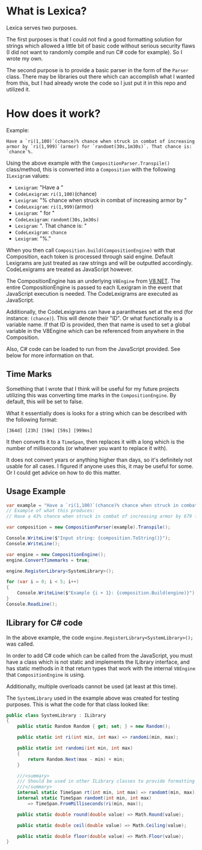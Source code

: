 # What is Lexica?

Lexica serves two purposes.

The first purposes is that I could not find a good formatting solution for strings which allowed a little bit of basic code without serious security flaws (I did not want to randomly compile and run C# code for example). So I wrote my own.

The second purpose is to provide a basic parser in the form of the `Parser` class. There may be libraries out there which can accomplish what I wanted from this, but I had already wrote the code so I just put it in this repo and utilized it.

# How does it work?

Example:
```
Have a `ri(1,100)`(chance)% chance when struck in combat of increasing armor by `ri(1,999)`(armor) for `randomt(30s,1m30s)`. That chance is: `chance`%.
```

Using the above example with the `CompositionParser.Transpile()` class/method, this is converted into a `Composition` with the following `ILexigram` values:
- `Lexigram`: "Have a "
- `CodeLexigram`: `ri(1,100)`(chance)
- `Lexigram`: "% chance when struck in combat of increasing armor by "
- `CodeLexigram`: `ri(1,999)`(armor)
- `Lexigram`: " for "
- `CodeLexigram`: `randomt(30s,1m30s)`
- `Lexigram`: ". That chance is: "
- `CodeLexigram`: `chance`
- `Lexigram`: "%."

When you then call `Composition.build(CompositionEngine)` with that Composition, each token is processed through said engine. Default Lexigrams are just treated as raw strings and will be outputted accordingly. CodeLexigrams are treated as JavaScript however.

The CompositionEngine has an underlying `V8Engine` from [V8.NET](https://www.nuget.org/packages/V8.Net/). The entire CompositionEngine is passed to each ILexigram in the event that JavaScript execution is needed. The CodeLexigrams are executed as JavaScript.

Additionally, the CodeLexigrams can have a parantheses set at the end (for instance: `(chance)`). This will denote their "ID". Or what functionally is a variable name. If that ID is provided, then that name is used to set a global variable in the V8Engine which can be referenced from anywhere in the Composition.

Also, C# code can be loaded to run from the JavaScript provided. See below for more information on that.

## Time Marks

Something that I wrote that I think will be useful for my future projects utilizing this was converting time marks in the `CompositionEngine`. By default, this will be set to false.

What it essentially does is looks for a string which can be described with the following format:
```
[364d] [23h] [59m] [59s] [999ms]
```
It then converts it to a `TimeSpan`, then replaces it with a long which is the number of milliseconds (or whatever you want to replace it with).

It does not convert years or anything higher than days, so it's definitely not usable for all cases. I figured if anyone uses this, it may be useful for some. Or I could get advice on how to do this matter.

## Usage Example
``` c#
var example = "Have a `ri(1,100)`(chance)% chance when struck in combat of increasing armor by `ri(1,999)`(armor) for `randomt(30s,1m30s)`. That chance is: `chance`%.";
// Example of what this produces:
// Have a 43% chance when struck in combat of increasing armor by 679 for 1 min, 4 sec. The chance is: 43%.

var composition = new CompositionParser(example).Transpile();

Console.WriteLine($"Input string: {composition.ToString()}");
Console.WriteLine();

var engine = new CompositionEngine();
engine.ConvertTimemarks = true;

engine.RegisterLibrary<SystemLibrary>();

for (var i = 0; i < 5; i++)
{
    Console.WriteLine($"Example {i + 1}: {composition.Build(engine)}");
}
Console.ReadLine();
```

## ILibrary for C# code
In the above example, the code `engine.RegisterLibrary<SystemLibrary>();` was called.

In order to add C# code which can be called from the JavaScript, you must have a class which is not static and implements the ILibrary interface, and has static methods in it that return types that work with the internal `V8Engine` that `CompositionEngine` is using.

Additionally, multiple overloads cannot be used (at least at this time).

The `SystemLibrary` used in the example above was created for testing purposes. This is what the code for that class looked like:

``` c#
public class SystemLibrary : ILibrary
{
    public static Random Random { get; set; } = new Random();

    public static int ri(int min, int max) => randomi(min, max);

    public static int randomi(int min, int max)
    {
        return Random.Next(max - min) + min;
    }

    ///<summary>
    /// Should be used in other ILibrary classes to provide formatting in whatever form is preferred.
    ///</summary>
    internal static TimeSpan rt(int min, int max) => randomt(min, max);
    internal static TimeSpan randomt(int min, int max)
        => TimeSpan.FromMilliseconds(ri(min, max));

    public static double round(double value) => Math.Round(value);

    public static double ceil(double value) => Math.Ceiling(value);

    public static double floor(double value) => Math.Floor(value);
}
```